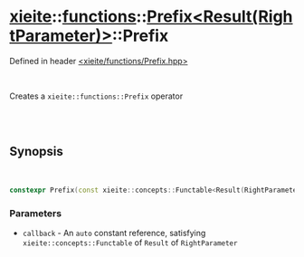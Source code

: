 # [xieite](../../../README.md)::[functions](../../functions.md)::[Prefix<Result(RightParameter)>](../Prefix.md)::Prefix
Defined in header [<xieite/functions/Prefix.hpp>](../../../include/xieite/functions/Prefix.hpp)

<br/>

Creates a `xieite::functions::Prefix` operator

<br/><br/>

## Synopsis

<br/>

```cpp
constexpr Prefix(const xieite::concepts::Functable<Result(RightParameter)> auto& callback) noexcept;
```
### Parameters
- `callback` - An `auto` constant reference, satisfying `xieite::concepts::Functable` of `Result` of `RightParameter`
